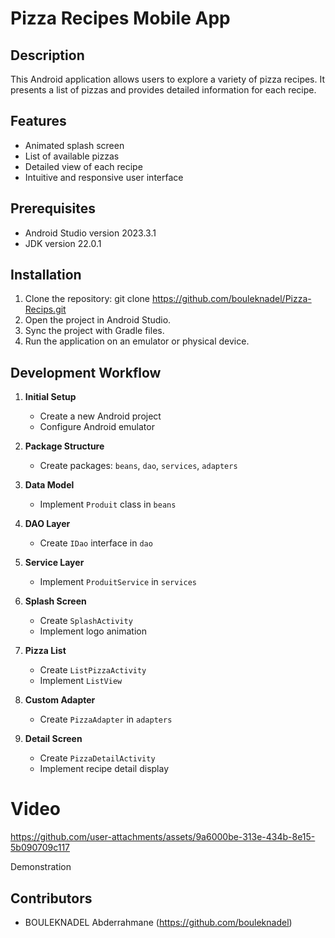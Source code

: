 # Pizza Recipes Mobile App

## Description
This Android application allows users to explore a variety of pizza recipes. It presents a list of pizzas and provides detailed information for each recipe.

## Features
- Animated splash screen
- List of available pizzas
- Detailed view of each recipe
- Intuitive and responsive user interface

## Prerequisites
- Android Studio version 2023.3.1 
- JDK version 22.0.1

## Installation
1. Clone the repository:
git clone  https://github.com/bouleknadel/Pizza-Recips.git
3. Open the project in Android Studio.
4. Sync the project with Gradle files.
5. Run the application on an emulator or physical device.

## Development Workflow

1. **Initial Setup**
   - Create a new Android project
   - Configure Android emulator

2. **Package Structure**
   - Create packages: `beans`, `dao`, `services`, `adapters`

3. **Data Model**
   - Implement `Produit` class in `beans`

4. **DAO Layer**
   - Create `IDao` interface in `dao`

5. **Service Layer**
   - Implement `ProduitService` in `services`

6. **Splash Screen**
   - Create `SplashActivity`
   - Implement logo animation

7. **Pizza List**
   - Create `ListPizzaActivity`
   - Implement `ListView`

8. **Custom Adapter**
   - Create `PizzaAdapter` in `adapters`

9. **Detail Screen**
   - Create `PizzaDetailActivity`
   - Implement recipe detail display

# Video

https://github.com/user-attachments/assets/9a6000be-313e-434b-8e15-5b090709c117

 Demonstration


## Contributors
- BOULEKNADEL Abderrahmane (https://github.com/bouleknadel)
   
